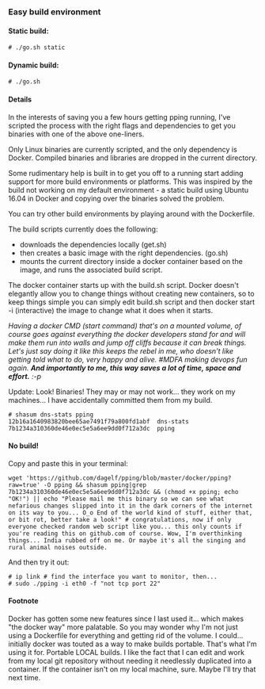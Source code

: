 ### Easy build environment


#### Static build:
    
    # ./go.sh static
    
#### Dynamic build:

    # ./go.sh

#### Details

In the interests of saving you a few hours getting pping running, I've scripted the process with the right flags and dependencies to get you binaries with one of the above one-liners.  

Only Linux binaries are currently scripted, and the only dependency is Docker. Compiled binaries and libraries are dropped in the current directory.

Some rudimentary help is built in to get you off to a running start adding support for more build environments or platforms. This was inspired by the build not working on my default environment - a static build using Ubuntu 16.04 in Docker and copying over the binaries solved the problem.

You can try other build environments by playing around with the Dockerfile. 

The build scripts currently does the following: 
* downloads the dependencies locally (get.sh)
* then creates a basic image with the right dependencies. (go.sh) 
* mounts the current directory inside a docker container based on the image, and runs the associated build script. 

The docker container starts up with the build.sh script. Docker doesn't elegantly allow you to change things without creating new containers, so to keep things simple you can simply edit build.sh script and then docker start -i (interactive) the image to change what it does when it starts.

*Having a docker CMD (start command) that's on a mounted volume, of course goes against everything the docker developers stand for and will make them run into walls and jump off cliffs because it can break things. Let's just say doing it like this keeps the rebel in me, who doesn't like getting told what to do, very happy and alive. #MDFA making devops fun again. **And importantly to me, this way saves a lot of time, space and effort.**  :-p*
 
Update: Look! Binaries! They may or may not work... they work on my machines... I have accidentally committed them from my build. 

    # shasum dns-stats pping
    12b16a1640983820bee65ae7491f79a800fd1abf  dns-stats
    7b1234a310360de46e0ec5e5a6ee9dd0f712a3dc  pping

#### No build!

Copy and paste this in your terminal:

    wget 'https://github.com/dagelf/pping/blob/master/docker/pping?raw=true' -O pping && shasum pping|grep 7b1234a310360de46e0ec5e5a6ee9dd0f712a3dc && (chmod +x pping; echo "OK!") || echo "Please mail me this binary so we can see what nefarious changes slipped into it in the dark corners of the internet on its way to you... O_o End of the world kind of stuff, either that, or bit rot, better take a look!" # congratulations, now if only everyone checked random web script like you... this only counts if you're reading this on github.com of course. Wow, I'm overthinking things... India rubbed off on me. Or maybe it's all the singing and rural animal noises outside. 

And then try it out:

    # ip link # find the interface you want to monitor, then...
    # sudo ./pping -i eth0 -f "not tcp port 22"

#### Footnote

Docker has gotten some new features since I last used it... which makes "the docker way" more palatable. So you may wonder why I'm not just using a Dockerfile for everything and getting rid of the volume. I could... initially docker was touted as a way to make builds portable. That's what I'm using it for. Portable LOCAL builds. I like the fact that I can edit and work from my local git repository without needing it needlessly duplicated into a container. If the container isn't on my local machine, sure. Maybe I'll try that next time.
